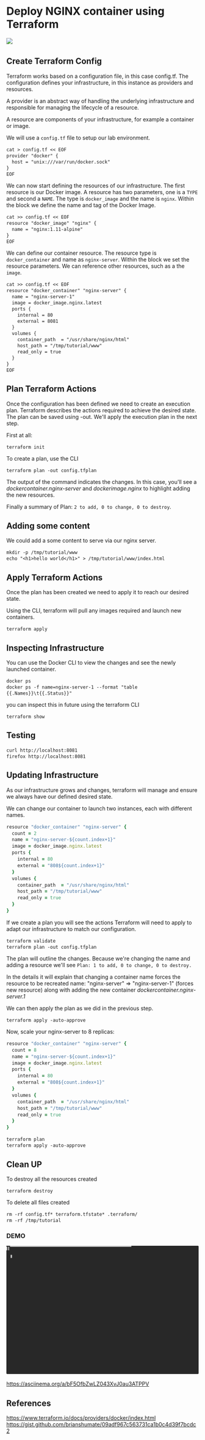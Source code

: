 # Deploy NGINX container using Terraform

![](https://s3-sa-east-1.amazonaws.com/yadax.com.br/wp-content/uploads/2019/09/28112350/terraform2.png) 

## Create Terraform Config

Terraform works based on a configuration file, in this case config.tf. The configuration defines your infrastructure, in this instance as providers and resources.

A provider is an abstract way of handling the underlying infrastructure and responsible for managing the lifecycle of a resource.

A resource are components of your infrastructure, for example a container or image.

We will use a `config.tf` file to setup our lab environment.

```shell
cat > config.tf << EOF
provider "docker" {
  host = "unix:///var/run/docker.sock"
}
EOF
```

We can now start defining the resources of our infrastructure. The first resource is our Docker image. A resource has two parameters, one is a `TYPE` and second a `NAME`. The type is `docker_image` and the name is `nginx`. Within the block we define the name and tag of the Docker Image.

```shell
cat >> config.tf << EOF
resource "docker_image" "nginx" {
  name = "nginx:1.11-alpine"
}
EOF
```

We can define our container resource. The resource type is `docker_container` and name as `nginx-server`. Within the block we set the resource parameters. We can reference other resources, such as a the `image`.

```shell
cat >> config.tf << EOF
resource "docker_container" "nginx-server" {
  name = "nginx-server-1"
  image = docker_image.nginx.latest
  ports {
    internal = 80
    external = 8081
  }
  volumes {
    container_path  = "/usr/share/nginx/html"
    host_path = "/tmp/tutorial/www"
    read_only = true
  }
}
EOF
```

## Plan Terraform Actions

Once the configuration has been defined we need to create an execution plan. Terraform describes the actions required to achieve the desired state. The plan can be saved using -out. We'll apply the execution plan in the next step.

First at all:

```shell
terraform init
```

To create a plan, use the CLI

```shell
terraform plan -out config.tfplan
```

The output of the command indicates the changes. In this case, you'll see a _dockercontainer.nginx-server_ and _dockerimage.nginx_ to highlight adding the new resources.

Finally a summary of Plan: `2 to add, 0 to change, 0 to destroy`.

## Adding some content

We could add a some content to serve via our nginx server.

```shell
mkdir -p /tmp/tutorial/www
echo "<h1>hello world</h1>" > /tmp/tutorial/www/index.html
```

## Apply Terraform Actions

Once the plan has been created we need to apply it to reach our desired state.

Using the CLI, terraform will pull any images required and launch new containers.


```shell
terraform apply
```

## Inspecting Infrastructure

You can use the Docker CLI to view the changes and see the newly launched container.

```shell
docker ps
docker ps -f name=nginx-server-1 --format "table {{.Names}}\t{{.Status}}"
```

you can inspect this in future using the terraform CLI

```shell
terraform show
```

## Testing

```shell
curl http://localhost:8081
firefox http://localhost:8081
```

## Updating Infrastructure

As our infrastructure grows and changes, terraform will manage and ensure we always have our defined desired state.

We can change our container to launch two instances, each with different names.

```ruby
resource "docker_container" "nginx-server" {
  count = 2
  name = "nginx-server-${count.index+1}"
  image = docker_image.nginx.latest
  ports {
    internal = 80
    external = "808${count.index+1}"
  }
  volumes {
    container_path  = "/usr/share/nginx/html"
    host_path = "/tmp/tutorial/www"
    read_only = true
  }
}
```

If we create a plan you will see the actions Terraform will need to apply to adapt our infrastructure to match our configuration.

```shell
terraform validate
terraform plan -out config.tfplan
```

The plan will outline the changes. Because we're changing the name and adding a resource we'll see `Plan: 1 to add, 0 to change, 0 to destroy.`

In the details it will explain that changing a container name forces the resource to be recreated name: "nginx-server" => "nginx-server-1" (forces new resource) along with adding the new container _dockercontainer.nginx-server.1_

We can then apply the plan as we did in the previous step.

```shell
terraform apply -auto-approve
```

Now, scale your nginx-server to 8 replicas:

```ruby
resource "docker_container" "nginx-server" {
  count = 8
  name = "nginx-server-${count.index+1}"
  image = docker_image.nginx.latest
  ports {
    internal = 80
    external = "808${count.index+1}"
  }
  volumes {
    container_path  = "/usr/share/nginx/html"
    host_path = "/tmp/tutorial/www"
    read_only = true
  }
}
```

```shell
terraform plan
terraform apply -auto-approve
```

## Clean UP

To destroy all the resources created

```shell
terraform destroy
```

To delete all files created
```
rm -rf config.tf* terraform.tfstate* .terraform/
rm -rf /tmp/tutorial
```

### DEMO

![](docs/lab01.svg)

https://asciinema.org/a/bF5OfbZwLZ043XvJ0au3ATPPV

## References

https://www.terraform.io/docs/providers/docker/index.html
https://gist.github.com/brianshumate/09adf967c563731ca1b0c4d39f7bcdc2

